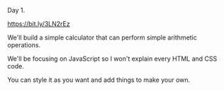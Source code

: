 Day 1.

https://bit.ly/3LN2rEz

We'll build a simple calculator that can perform simple arithmetic operations.

We'll be focusing on JavaScript so I won't explain every HTML and CSS code. 

You can style it as you want and add things to make your own.
